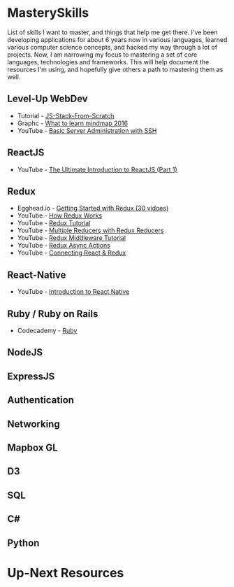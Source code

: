 # MasterySkills
List of skills I want to master, and things that help me get there.  I've been developing applications for about 6 years now in various languages, learned various computer science concepts, and hacked my way through a lot of projects.  Now, I am narrowing my focus to mastering a set of core languages, technologies and frameworks.  This will help document the resources I'm using, and hopefully give others a path to mastering them as well.

## Level-Up WebDev

+ Tutorial - [JS-Stack-From-Scratch](https://github.com/verekia/js-stack-from-scratch/)
+ Graphc - [What to learn mindmap 2016](https://coggle.it/diagram/Vz9LvW8byvN0I38x)
+ YouTube - [Basic Server Administration with SSH](https://www.youtube.com/watch?v=DbPDraCYju8&list=PLoYCgNOIyGAB0_YBfdNP5oqAD98HtAQqL&index=4)

## ReactJS

+ YouTube - [The Ultimate Introduction to ReactJS (Part 1)](https://www.youtube.com/watch?v=pTHCwUdGFkc)

## Redux

+ Egghead.io - [Getting Started with Redux (30 vidoes)](https://egghead.io/courses/getting-started-with-redux)
+ YouTube - [How Redux Works](https://www.youtube.com/watch?v=1w-oQ-i1XB8)
+ YouTube - [Redux Tutorial](https://www.youtube.com/watch?v=ucd5x3Ka3gw)
+ YouTube - [Multiple Reducers with Redux Reducers](https://www.youtube.com/watch?v=gBER4Or86hE)
+ YouTube - [Redux Middleware Tutorial](https://www.youtube.com/watch?v=DJ8fR0mZM44)
+ YouTube - [Redux Async Actions](https://www.youtube.com/watch?v=Td-2D-_7Y2E)
+ YouTube - [Connecting React & Redux](https://www.youtube.com/watch?v=nrg7zhgJd4w) 

## React-Native

+ YouTube - [Introduction to React Native](https://www.youtube.com/watch?v=r5OPRhelEIU)

## Ruby / Ruby on Rails

+ Codecademy - [Ruby](https://www.codecademy.com/learn/ruby)

## NodeJS

## ExpressJS

## Authentication

## Networking

## Mapbox GL

## D3

## SQL

## C#

## Python

# Up-Next Resources


